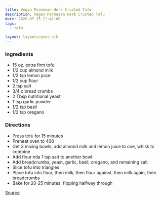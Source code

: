 ```yaml
---
title: Vegan Parmesan Herb Crusted Tofu
description: Vegan Parmesan Herb Crusted Tofu
date: 2020-07-15 21:42:00
tags:
  - tofu

layout: layouts/post.njk
---
```


### Ingredients

- 15 oz. extra firm tofu
- 1/2 cup almond milk
- 1/2 tsp lemon juice
- 1/2 cup flour
- 2 tsp salt
- 3/4 c bread crumbs
- 2 Tbsp nutritional yeast
- 1 tsp garlic powder
- 1/2 tsp basil
- 1/2 tsp oregano

### Directions

- Press tofu for 15 minutes
- Preheat oven to 400
- Get 3 mixing bowls, add almond milk and lemon juice to one, whisk to combine
- Add flour nda 1 tsp salt to another bowl
- Add breadcrumbs, yeast, garlic, basil, oregano, and remaining salt
- Slice tofu into triangles
- Place tofu into flour, then milk, then flour against, then milk again, then breadcrumbs
- Bake for 20-25 minutes, flipping halfway through

[Source](https://www.rabbitandwolves.com/parmesan-herb-crusted-tofu-vegan/)
